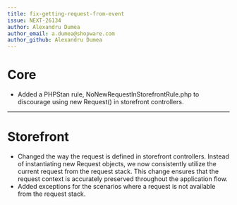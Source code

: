 ```yaml
---
title: fix-getting-request-from-event
issue: NEXT-26134
author: Alexandru Dumea
author_email: a.dumea@shopware.com
author_github: Alexandru Dumea
---
```

# Core
* Added a PHPStan rule, NoNewRequestInStorefrontRule.php  to discourage using new Request() in storefront controllers.
___
# Storefront
* Changed the way the request is defined in storefront controllers. Instead of instantiating new Request objects, we now consistently utilize the current request from the request stack. This change ensures that the request context is accurately preserved throughout the application flow.
* Added exceptions for the scenarios where a request is not available from the request stack.
